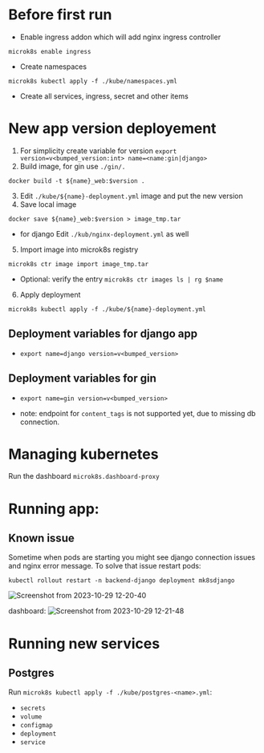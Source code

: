 # Before first run
 - Enable ingress addon which will add nginx ingress controller
 ```
microk8s enable ingress
 ```
 - Create namespaces
 ```
 microk8s kubectl apply -f ./kube/namespaces.yml
 ```
 - Create all services, ingress, secret and other items
 
# New app version deployement 
1. For simplicity create variable for version `export version=v<bumped_version:int> name=<name:gin|django>`
2. Build image, for gin use `./gin/.`
```
docker build -t ${name}_web:$version .
```
3. Edit `./kube/${name}-deployment.yml` image and put the new version
4. Save local image
```
docker save ${name}_web:$version > image_tmp.tar
```
* for django Edit `./kub/nginx-deployment.yml` as well
5. Import image into microk8s registry
```
microk8s ctr image import image_tmp.tar
```
- Optional: verify the entry `microk8s ctr images ls | rg $name`
6. Apply deployment 
```
microk8s kubectl apply -f ./kube/${name}-deployment.yml
```

## Deployment variables for django app
 - `export name=django version=v<bumped_version>`

## Deployment variables for gin
 - `export name=gin version=v<bumped_version>`

* note: endpoint for `content_tags` is not supported yet, due to missing db connection.

# Managing kubernetes
Run the dashboard `microk8s.dashboard-proxy`

# Running app:

## Known issue

Sometime when pods are starting you might see django connection issues and nginx error message.
To solve that issue restart pods:

```
kubectl rollout restart -n backend-django deployment mk8sdjango
```

![Screenshot from 2023-10-29 12-20-40](https://github.com/tomekstrzeszkowski/mk8sdjango/assets/40120335/2ce1402d-1dea-45af-b0b8-aad6fb5b38bf)

dashboard:
![Screenshot from 2023-10-29 12-21-48](https://github.com/tomekstrzeszkowski/mk8sdjango/assets/40120335/ea28fa4a-8bc0-4f30-904d-8628aa8605c2)

# Running new services

## Postgres
Run `microk8s kubectl apply -f ./kube/postgres-<name>.yml`:
 - `secrets`
 - `volume`
 - `configmap`
 - `deployment`
 - `service`

